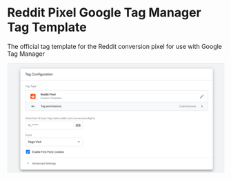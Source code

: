# Reddit Pixel Google Tag Manager Tag Template

The official tag template for the Reddit conversion pixel for use with Google Tag Manager

![screenshot](pixel-screenshot.png)

